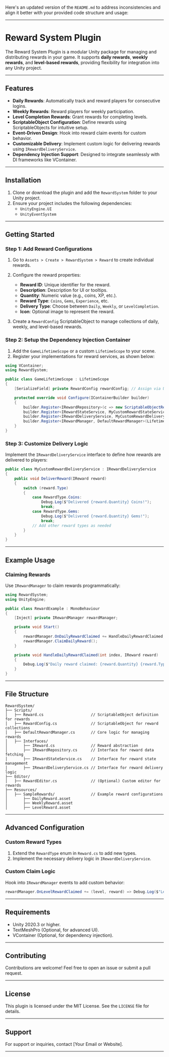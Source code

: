 Here's an updated version of the `README.md` to address inconsistencies and align it better with your provided code structure and usage:  

---

# Reward System Plugin  

The Reward System Plugin is a modular Unity package for managing and distributing rewards in your game. It supports **daily rewards**, **weekly rewards**, and **level-based rewards**, providing flexibility for integration into any Unity project.  

---

## Features  

- **Daily Rewards**: Automatically track and reward players for consecutive logins.  
- **Weekly Rewards**: Reward players for weekly participation.  
- **Level Completion Rewards**: Grant rewards for completing levels.  
- **ScriptableObject Configuration**: Define rewards using ScriptableObjects for intuitive setup.  
- **Event-Driven Design**: Hook into reward claim events for custom behavior.  
- **Customizable Delivery**: Implement custom logic for delivering rewards using `IRewardDeliveryService`.  
- **Dependency Injection Support**: Designed to integrate seamlessly with DI frameworks like VContainer.  

---

## Installation  

1. Clone or download the plugin and add the `RewardSystem` folder to your Unity project.  
2. Ensure your project includes the following dependencies:  
   - `UnityEngine.UI`  
   - `UnityEventSystem`  

---

## Getting Started  

### Step 1: Add Reward Configurations  

1. Go to `Assets > Create > RewardSystem > Reward` to create individual rewards.  
2. Configure the reward properties:  
   - **Reward ID**: Unique identifier for the reward.  
   - **Description**: Description for UI or tooltips.  
   - **Quantity**: Numeric value (e.g., coins, XP, etc.).  
   - **Reward Type**: `Coins`, `Gems`, `Experience`, etc.  
   - **Delivery Type**: Choose between `Daily`, `Weekly`, or `LevelCompletion`.  
   - **Icon**: Optional image to represent the reward.  

3. Create a `RewardConfig` ScriptableObject to manage collections of daily, weekly, and level-based rewards.  

### Step 2: Setup the Dependency Injection Container  

1. Add the `GameLifetimeScope` or a custom `LifetimeScope` to your scene.  
2. Register your implementations for reward services, as shown below:  

```csharp  
using VContainer;  
using RewardSystem;  

public class GameLifetimeScope : LifetimeScope  
{  
    [SerializeField] private RewardConfig rewardConfig; // Assign via Unity Inspector  

    protected override void Configure(IContainerBuilder builder)  
    {  
        builder.Register<IRewardRepository>(c => new ScriptableObjectRewardRepository(rewardConfig), Lifetime.Singleton);  
        builder.Register<IRewardStateService, MyCustomRewardStateService>(Lifetime.Singleton);  
        builder.Register<IRewardDeliveryService, MyCustomRewardDeliveryService>(Lifetime.Singleton);  
        builder.Register<IRewardManager, DefaultRewardManager>(Lifetime.Singleton);  
    }  
}  
```  

### Step 3: Customize Delivery Logic  

Implement the `IRewardDeliveryService` interface to define how rewards are delivered to players:  

```csharp  
public class MyCustomRewardDeliveryService : IRewardDeliveryService  
{  
    public void DeliverReward(IReward reward)  
    {  
        switch (reward.Type)  
        {  
            case RewardType.Coins:  
                Debug.Log($"Delivered {reward.Quantity} Coins!");  
                break;  
            case RewardType.Gems:  
                Debug.Log($"Delivered {reward.Quantity} Gems!");  
                break;  
            // Add other reward types as needed  
        }  
    }  
}  
```  

---

## Example Usage  

### Claiming Rewards  

Use `IRewardManager` to claim rewards programmatically:  

```csharp  
using RewardSystem;  
using UnityEngine;  

public class RewardExample : MonoBehaviour  
{  
    [Inject] private IRewardManager rewardManager;  

    private void Start()  
    {  
        rewardManager.OnDailyRewardClaimed += HandleDailyRewardClaimed;  
        rewardManager.ClaimDailyReward();  
    }  

    private void HandleDailyRewardClaimed(int index, IReward reward)  
    {  
        Debug.Log($"Daily reward claimed: {reward.Quantity} {reward.Type}");  
    }  
}  
```  

---

## File Structure  

```  
RewardSystem/  
├── Scripts/  
│   ├── Reward.cs                     // ScriptableObject definition for rewards  
│   ├── RewardConfig.cs               // ScriptableObject for reward collections  
│   ├── DefaultRewardManager.cs       // Core logic for managing rewards  
│   ├── Interfaces/  
│       ├── IReward.cs                // Reward abstraction  
│       ├── IRewardRepository.cs      // Interface for reward data fetching  
│       ├── IRewardStateService.cs    // Interface for reward state management  
│       ├── IRewardDeliveryService.cs // Interface for reward delivery logic  
├── Editor/  
│   ├── RewardEditor.cs               // (Optional) Custom editor for rewards  
├── Resources/  
│   ├── SampleRewards/                // Example reward configurations  
│       ├── DailyReward.asset  
│       ├── WeeklyReward.asset  
│       ├── LevelReward.asset  
```  

---

## Advanced Configuration  

### Custom Reward Types  

1. Extend the `RewardType` enum in `Reward.cs` to add new types.  
2. Implement the necessary delivery logic in `IRewardDeliveryService`.  

### Custom Claim Logic  

Hook into `IRewardManager` events to add custom behavior:  

```csharp  
rewardManager.OnLevelRewardClaimed += (level, reward) => Debug.Log($"Level {level} reward claimed: {reward.Quantity} {reward.Type}");  
```  

---

## Requirements  

- Unity 2020.3 or higher.  
- TextMeshPro (Optional, for advanced UI).  
- VContainer (Optional, for dependency injection).  

---

## Contributing  

Contributions are welcome! Feel free to open an issue or submit a pull request.  

---

## License  

This plugin is licensed under the MIT License. See the `LICENSE` file for details.  

---

## Support  

For support or inquiries, contact [Your Email or Website].  

--- 

